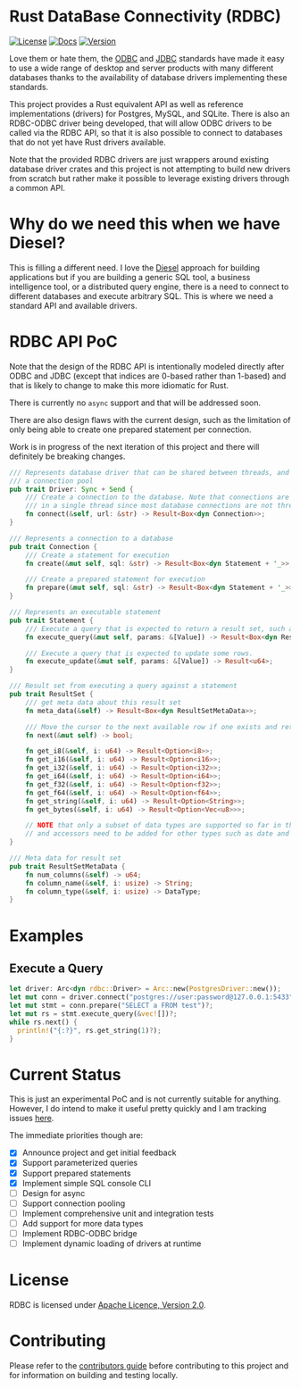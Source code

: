 
# Rust DataBase Connectivity (RDBC)

[![License](https://img.shields.io/badge/License-Apache%202.0-blue.svg)](https://opensource.org/licenses/Apache-2.0)
[![Docs](https://docs.rs/rdbc/badge.svg)](https://docs.rs/rdbc)
[![Version](https://img.shields.io/crates/v/rdbc.svg)](https://crates.io/crates/rdbc)

Love them or hate them, the [ODBC](https://en.wikipedia.org/wiki/Open_Database_Connectivity) and [JDBC](https://en.wikipedia.org/wiki/Java_Database_Connectivity) standards have made it easy to use a wide range of desktop and server products with many different databases thanks to the availability of database drivers implementing these standards.

This project provides a Rust equivalent API as well as reference implementations (drivers) for Postgres, MySQL, and SQLite. There is also an RDBC-ODBC driver being developed, that will allow ODBC drivers to be called via the RDBC API, so that it is also possible to connect to databases that do not yet have Rust drivers available.

Note that the provided RDBC drivers are just wrappers around existing database driver crates and this project is not attempting to build new drivers from scratch but rather make it possible to leverage existing drivers through a common API.

# Why do we need this when we have Diesel?

This is filling a different need. I love the [Diesel](https://diesel.rs/) approach for building applications but if you are building a generic SQL tool, a business intelligence tool, or a distributed query engine, there is a need to connect to different databases and execute arbitrary SQL. This is where we need a standard API and available drivers.

# RDBC API PoC

Note that the design of the RDBC API is intentionally modeled directly after ODBC and JDBC (except that indices are 0-based rather than 1-based) and that is likely to change to make this more idiomatic for Rust.

There is currently no `async` support and that will be addressed soon.

There are also design flaws with the current design, such as the limitation of only being able to create one prepared statement per connection.

Work is in progress of the next iteration of this project and there will definitely be breaking changes.


```rust
/// Represents database driver that can be shared between threads, and can therefore implement
/// a connection pool
pub trait Driver: Sync + Send {
    /// Create a connection to the database. Note that connections are intended to be used
    /// in a single thread since most database connections are not thread-safe
    fn connect(&self, url: &str) -> Result<Box<dyn Connection>>;
}

/// Represents a connection to a database
pub trait Connection {
    /// Create a statement for execution
    fn create(&mut self, sql: &str) -> Result<Box<dyn Statement + '_>>;

    /// Create a prepared statement for execution
    fn prepare(&mut self, sql: &str) -> Result<Box<dyn Statement + '_>>;
}

/// Represents an executable statement
pub trait Statement {
    /// Execute a query that is expected to return a result set, such as a `SELECT` statement
    fn execute_query(&mut self, params: &[Value]) -> Result<Box<dyn ResultSet + '_>>;

    /// Execute a query that is expected to update some rows.
    fn execute_update(&mut self, params: &[Value]) -> Result<u64>;
}

/// Result set from executing a query against a statement
pub trait ResultSet {
    /// get meta data about this result set
    fn meta_data(&self) -> Result<Box<dyn ResultSetMetaData>>;

    /// Move the cursor to the next available row if one exists and return true if it does
    fn next(&mut self) -> bool;

    fn get_i8(&self, i: u64) -> Result<Option<i8>>;
    fn get_i16(&self, i: u64) -> Result<Option<i16>>;
    fn get_i32(&self, i: u64) -> Result<Option<i32>>;
    fn get_i64(&self, i: u64) -> Result<Option<i64>>;
    fn get_f32(&self, i: u64) -> Result<Option<f32>>;
    fn get_f64(&self, i: u64) -> Result<Option<f64>>;
    fn get_string(&self, i: u64) -> Result<Option<String>>;
    fn get_bytes(&self, i: u64) -> Result<Option<Vec<u8>>>;

    // NOTE that only a subset of data types are supported so far in this PoC
    // and accessors need to be added for other types such as date and time
}

/// Meta data for result set
pub trait ResultSetMetaData {
    fn num_columns(&self) -> u64;
    fn column_name(&self, i: usize) -> String;
    fn column_type(&self, i: usize) -> DataType;
}
```

# Examples

## Execute a Query

```rust
let driver: Arc<dyn rdbc::Driver> = Arc::new(PostgresDriver::new());
let mut conn = driver.connect("postgres://user:password@127.0.0.1:5433")?;
let mut stmt = conn.prepare("SELECT a FROM test")?;
let mut rs = stmt.execute_query(&vec![])?;
while rs.next() {
  println!("{:?}", rs.get_string(1)?);
}
```

# Current Status

This is just an experimental PoC and is not currently suitable for anything. However, I do intend to make it useful pretty quickly and I am tracking issues [here](https://github.com/andygrove/rdbc/issues).

The immediate priorities though are:

- [x] Announce project and get initial feedback
- [x] Support parameterized queries
- [x] Support prepared statements
- [x] Implement simple SQL console CLI
- [ ] Design for async
- [ ] Support connection pooling
- [ ] Implement comprehensive unit and integration tests
- [ ] Add support for more data types
- [ ] Implement RDBC-ODBC bridge
- [ ] Implement dynamic loading of drivers at runtime

# License

RDBC is licensed under [Apache Licence, Version 2.0](/LICENSE).

# Contributing

Please refer to the [contributors guide](CONTRIBUTING.md) before contributing to this project and for information on building and testing locally.
